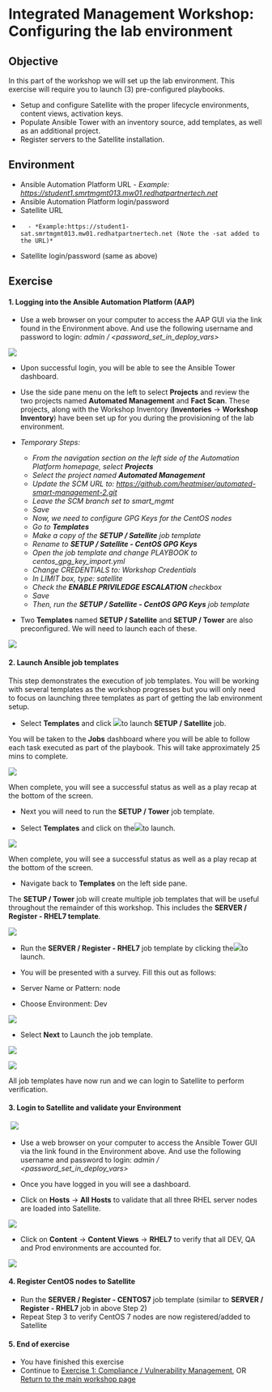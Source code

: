 Integrated Management Workshop: Configuring the lab environment
==============================================================

Objective
---------

In this part of the workshop we will set up the lab environment. This exercise will require you to launch (3) pre-configured playbooks. 

-   Setup and configure Satellite with the proper lifecycle environments, content views, activation keys. 
-   Populate Ansible Tower with an inventory source, add templates, as well as an additional project.
-   Register servers to the Satellite installation.

Environment
---------
- Ansible Automation Platform URL 
        - *Example: https://student1.smrtmgmt013.mw01.redhatpartnertech.net*
- Ansible Automation Platform login/password 
- Satellite URL 
-       - *Example:https://student1-sat.smrtmgmt013.mw01.redhatpartnertech.net (Note the -sat added to the URL)*
- Satellite login/password (same as above)



Exercise
--------

#### 1\. Logging into the Ansible Automation Platform (AAP)

-   Use a web browser on your computer to access the AAP GUI via the link found in the Environment above. And use the following username and password to login: *admin / <password_set_in_deploy_vars>* 

![](https://lh3.googleusercontent.com/qPZKoTY_llCgALI1Y4E1Y9jpXx9BPiLlcRoZeevtMfZnRq256WKil3RSbKa6RWgXd8Xkl9RZsAOvShmZISoGg1yvxZ2UIYfVMUUCnNnZix4xQF1GVBSa-TKktg1Mvb_W95lHgqiN)

-   Upon successful login, you will be able to see the Ansible Tower dashboard.

-   Use the side pane menu on the left to select **Projects** and review the two projects named **Automated Management** and **Fact Scan**. These projects, along with the Workshop Inventory (**Inventories** -> **Workshop Inventory**) have been set up for you during the provisioning of the lab environment.

- *Temporary Steps:* 
    - *From the navigation section on the left side of the Automation Platform homepage, select* ***Projects*** 
    - *Select the project named **Automated Management***
    - *Update the SCM URL to: https://github.com/heatmiser/automated-smart-management-2.git*
    - *Leave the SCM branch set to smart_mgmt*
    - *Save*
    - *Now, we need to configure GPG Keys for the CentOS nodes*
    - *Go to* ***Templates*** 
    - *Make a copy of the* ***SETUP / Satellite*** *job template*
    - *Rename to* ***SETUP / Satellite - CentOS GPG Keys*** 
    - *Open the job template and change PLAYBOOK to centos_gpg_key_import.yml*
    - *Change CREDENTIALS to: Workshop Credentials*
    - *In LIMIT box, type: satellite*
    - *Check the* ***ENABLE PRIVILEDGE ESCALATION*** *checkbox*
    - *Save*
    - *Then, run the* ***SETUP / Satellite - CentOS GPG Keys*** *job template*

-   Two **Templates** named **SETUP / Satellite** and **SETUP / Tower** are also preconfigured. We will need to launch each of these.

![](https://lh4.googleusercontent.com/kz6l-YuNoKknP6nX7nJTooAmVa91z4up4CoE6c2L2UW2cvJpaOaKXs9vVr62IPN8zA1Od5ADmsX-6K-PNEgKUzFiESAiFW0IqZae94Gd7rS1kt8qm_CrfWbAEHYoQ1FEsglCRFVL)

#### 2\. Launch Ansible job templates

This step demonstrates the execution of job templates. You will be working with several templates as the workshop progresses but you will only need to focus on launching three templates as part of getting the lab environment setup.

-   Select **Templates** and click ![](https://lh4.googleusercontent.com/gzrvCZUQ1OL1alwQW-3Qh4docaalU8LfaEYFYKw2xfXejbS9e6wan9oYMVrqPW9sUACav4GV8ChXdlFEzcb3XyeCh24HhHGCyEs-4iKHDJL8eYJTtuxV-9RB7LbXjQRWMp_jvLdE)to launch **SETUP / Satellite** job.

You will be taken to the **Jobs** dashboard where you will be able to follow each task executed as part of the playbook. This will take approximately 25 mins to complete.

![](https://lh3.googleusercontent.com/L3sFy0yfpkcmKvUy1elRQIPbNM7XnCI1HgF5tzi6adwmfDDIbwAl864N0GGchTeGQV6sgCCr5ZoCMtXEKMr3hrEynmkpnMWrh5LtOGbXCxvHyruKbzLRLkhaKxCDa4owY_nnqhQw)

When complete, you will see a successful status as well as a play recap at the bottom of the screen.

-   Next you will need to run the **SETUP / Tower** job template. 

-   Select **Templates** and click on the![](https://lh4.googleusercontent.com/gzrvCZUQ1OL1alwQW-3Qh4docaalU8LfaEYFYKw2xfXejbS9e6wan9oYMVrqPW9sUACav4GV8ChXdlFEzcb3XyeCh24HhHGCyEs-4iKHDJL8eYJTtuxV-9RB7LbXjQRWMp_jvLdE)to launch.

![](https://lh4.googleusercontent.com/MGisqVAxZlFK4AP9RZ1YsNFv1QdqLr5Y53FAIjyZbsp7khmC9xLCZpDxvpgTMU2qj4jqEJCE-r-KIz6YqIaY2h-Iex4b0OZZ6qHJmpk4K6wW_amI1aWjUs7jzbSrnHN6co1oCMZS)

When complete, you will see a successful status as well as a play recap at the bottom of the screen.

-   Navigate back to **Templates** on the left side pane.

The **SETUP / Tower** job will create multiple job templates that will be useful throughout the remainder of this workshop. This includes the **SERVER / Register - RHEL7 template**. 

![](https://lh4.googleusercontent.com/xy3fDRQ0LUC9SY1aHlk-hWwdDEDx-UH7nygw3cUb_8SQYSjGLeYpS5juGvl9CjSHB7MvJRShpOVOYMAUNPKfi5C6SPUXHWfGUjaMaax9enjWNS5nbpCM0Fai8hFb4QpJwZypNr4k)

-   Run the **SERVER / Register - RHEL7** job template by clicking the![](https://lh4.googleusercontent.com/gzrvCZUQ1OL1alwQW-3Qh4docaalU8LfaEYFYKw2xfXejbS9e6wan9oYMVrqPW9sUACav4GV8ChXdlFEzcb3XyeCh24HhHGCyEs-4iKHDJL8eYJTtuxV-9RB7LbXjQRWMp_jvLdE)to launch.

-   You will be presented with a survey. Fill this out as follows:

-   Server Name or Pattern: node

-   Choose Environment: Dev

![](https://lh4.googleusercontent.com/DnlOvimZgX8NLFLrgF_loVlkmouWED1-g5BDS5kqDLPeyJvESWt6yY56GGWtCyhM2LVVpkI3D2CkZE7uTG1wD-YiULTCfZSUxxkZU5CilIzxxUNsEwuV1tGQ67Fz2mkONAlEcsgA)

-   Select **Next** to Launch the job template.

![](https://lh5.googleusercontent.com/4dJWGCBg3UYWvsrLMe36j19O2aC5DU2Fo3HW7fyFj8dTVwxrenYa7t7VvvyaXxIBMY4YRfcwL1z5yhZxIbBoe9eVd4o-q0AtpVArgQdMDmAqpV6w4zeDpbe2xobrQ23N4UIk-nlC)

![](https://lh4.googleusercontent.com/AvmmXeKsqMJY7UqF-YkXcc5f1MrdsyzmaRS3DhzDKGCjk33eJSKOmrCYQg-2C_EGb6y0IZdW2k5fTkLDvA4xQOotFbUpivtl3EAZr4vAMyNSaXSYpBtjPB8Woxoo8FuqvqmfxhMK)

All job templates have now run and we can login to Satellite to perform verification.

#### 3\. Login to Satellite and validate your Environment

 ![](https://lh4.googleusercontent.com/xQc7AudiblHnV7vKVFv0_055wfoeODtDltSS1_C6yV_ppF3rmfN_B78dw-Lo-OvN2ey5aE20UkuxnqYPgtmwQ0pqDdXuHqZZ4yI1rV0_E8PaFeLJHBuTR2FngYQwtutxRzpOSrEe)

-   Use a web browser on your computer to access the Ansible Tower GUI via the link found in the Environment above. And use the following username and password to login: *admin / <password_set_in_deploy_vars>*

-   Once you have logged in you will see a dashboard.

-   Click on **Hosts** -> **All Hosts** to validate that all three RHEL server nodes are loaded into Satellite. 

![](https://lh6.googleusercontent.com/_TeRjA3Yk4WUBTBz0XC7JTCSTVg8WKk_0mcFsWvQ59SB3KpxHzIWbGOxAVwvYgHg3onLuQDlhoEv7bcgRQQBCl9AhuZdfoWgHbVu_fMPxx4v9RJiAckvydwMQM_H37ucoYLfCO2D)

-   Click on **Content** -> **Content Views** -> **RHEL7** to verify that all DEV, QA and Prod environments are accounted for.

![](https://lh4.googleusercontent.com/AWbPrWmlXnm6ALxRs45Q-7LGnyA9muQiM_wWRqBUcU3OUwg1c26OML0YGywUL_5eivJK7F5e1NlwCvKDrIBDr8qflTut1KNIUsOUuQgpl6dkpHJ3mFjsKh3sg01NP5CJYn3HHGQa)

#### 4\. Register CentOS nodes to Satellite

- Run the **SERVER / Register - CENTOS7** job template (similar to **SERVER / Register - RHEL7** job in above Step 2)
- Repeat Step 3 to verify CentOS 7 nodes are now registered/added to Satellite

#### 5\. End of exercise

-   You have finished this exercise
-   Continue to [Exercise 1: Compliance / Vulnerability Management](https://github.com/redhat-partner-tech/partner-tech-days-march2021/blob/main/integrated-mgmt-workshop/exercises/2-compliance/openscap-exercise.md), OR [Return to the main workshop page](https://github.com/redhat-partner-tech/partner-tech-days-march2021/tree/main/integrated-mgmt-workshop)
